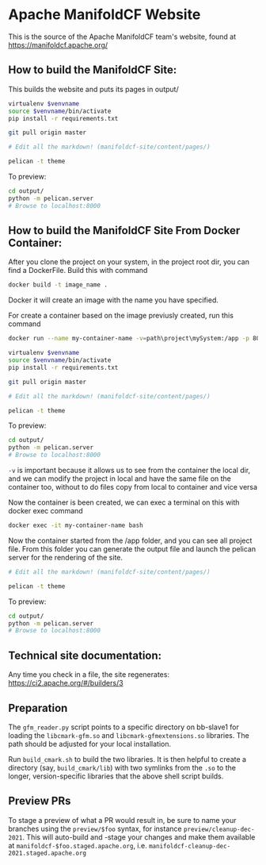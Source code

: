 Apache ManifoldCF Website
=============================

This is the source of the Apache ManifoldCF team's website, 
found at https://manifoldcf.apache.org/

## How to build the ManifoldCF Site:

This builds the website and puts its pages in output/

```bash
virtualenv $venvname
source $venvname/bin/activate
pip install -r requirements.txt

git pull origin master

# Edit all the markdown! (manifoldcf-site/content/pages/)

pelican -t theme
```

To preview:

```bash
cd output/
python -m pelican.server
# Browse to localhost:8000
```

## How to build the ManifoldCF Site From Docker Container:

After you clone the project on your system, in the project root dir, you can find a DockerFile. Build this with command

```bash
docker build -t image_name .
```

Docker it will create an image with the name you have specified.

For create a container based on the image previusly created, run this command

```bash
docker run --name my-container-name -v=path\project\mySystem:/app -p 8001:8000 -it image_name
```

```bash
virtualenv $venvname
source $venvname/bin/activate
pip install -r requirements.txt

git pull origin master

# Edit all the markdown! (manifoldcf-site/content/pages/)

pelican -t theme
```

To preview:

```bash
cd output/
python -m pelican.server
# Browse to localhost:8000
```

`-v` is important because  it allows us to see from the container the local dir, and we can modify the project in local and have the same file on the container too, without to do files copy from local to container and vice versa 

Now the container is been created, we can exec a terminal on this with docker exec command

```bash
docker exec -it my-container-name bash 
```
Now the container started from the /app folder, and you can see all project file. From this folder you can generate the output file and launch the pelican server for the rendering of the site.

```bash
# Edit all the markdown! (manifoldcf-site/content/pages/)

pelican -t theme
```

To preview:

```bash
cd output/
python -m pelican.server
# Browse to localhost:8000
```

## Technical site documentation:
Any time you check in a file, the site regenerates:
https://ci2.apache.org/#/builders/3

## Preparation
The `gfm_reader.py` script points to a specific directory on
bb-slave1 for loading the `libcmark-gfm.so` and `libcmark-gfmextensions.so`
libraries. The path should be adjusted for your local installation.

Run `build_cmark.sh` to build the two libraries. It is
then helpful to create a directory (say, `build_cmark/lib`) with
two symlinks from the `.so` to the longer, version-specific libraries
that the above shell script builds.

## Preview PRs
To stage a preview of what a PR would result in, be sure to name your branches 
using the `preview/$foo` syntax, for instance `preview/cleanup-dec-2021`. This 
will auto-build and -stage your changes and make them available at 
`manifoldcf-$foo.staged.apache.org`, i.e. `manifoldcf-cleanup-dec-2021.staged.apache.org`

